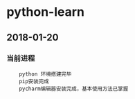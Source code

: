 # python-learn
## 2018-01-20
  ### 当前进程
        python 环境搭建完毕     
        pip安装完成     
        pycharm编辑器安装完成，基本使用方法已掌握
